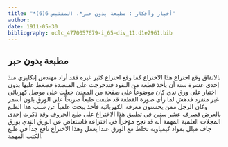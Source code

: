 ```yaml
---
title: "*أخبار وأفكار : مطبعة بدون حبر*. المقتبس 6(6)"
author: 
date: 1911-05-30
bibliography: oclc_4770057679-i_65-div_11.d1e2961.bib
---
```




##  مطبعة بدون حبر 


 بالاتفاق وقع اختراع هذا الاختراع كما وقع اختراع كثير غيره فقد أراد مهندس إنكليزي منذ  إحدى  عشرة  سنة أن يأخذ قطعة من النقود فتدحرجت على المنضدة فضغط عليها بدون اختيار على ورق ندي كان موضوعاً على صفحة من المعدن جعلت على موصل كهربائي غير منفرد فدهش لما رأى صورة القطعة قد طبعت طبعاً صريحاً على الورق بلون أسمر وكان الرجل ممن يحسنون معرفة الكهربائية فأخذ يبحث علمياً عن سبب هذا الطبع بالعرض فصرف  عشر  سنين في تطبيق هذا الاختراع على طبع الحروف وقد ذكرت  إحدى  المجلات العلمية المهمة أنه قد نجح مؤخراً في اختراعه فاستعاض عن الورق الندي بورق جاف مبلل بمواد كيمياوية تخلط مع الورق عندا يعمل وهذا الاختراع نافع جداً في طبع الكتب المهمة. 
